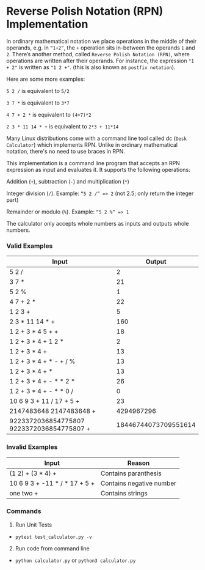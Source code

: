 # Reverse Polish Notation (RPN) Implementation

In ordinary mathematical notation we place operations in the middle of their operands, e.g. in `“1+2”`, the `+` operation sits in-between the operands `1` and `2`. There’s another method, called `Reverse Polish Notation (RPN)`, where operations are written after their operands. For instance, the expression `"1 + 2"` is written as `"1 2 +"`. (this is also known as `postfix notation`).

Here are some more examples:

`5 2 /` is equivalent to `5/2`

`3 7 *` is equivalent to `3*7`

`4 7 + 2 *` is equivalent to `(4+7)*2`

`2 3 * 11 14 * +` is equivalent to `2*3 + 11*14`


Many Linux distributions come with a command line tool called dc (`Desk Calculator`) which implements RPN. Unlike in ordinary mathematical notation, there's no need to use braces in RPN.

This implementation is a command line program that accepts an RPN expression as input and evaluates it. It supports the following operations:

Addition (`+`), subtraction (`-`) and multiplication (`*`)

Integer division (`/`). Example: `“5 2 /” => 2` (not 2.5; only return the integer part)

Remainder or modulo (`%`). Example: `“5 2 %” => 1`

The calculator only accepts whole numbers as inputs and outputs whole numbers.

### Valid Examples

| Input        | Output |
|--------------|--------|
 | 5 2 / | 2 |
 | 3 7 * | 21 |
 | 5 2 % | 1 |
 | 4 7 + 2 * | 22 |
 | 1 2 3 + | 5 |
 | 2 3 * 11 14 * + | 160 |
 | 1 2 + 3 * 4 5 + + | 18 |
 | 1 2 + 3 * 4 + 1 2 * | 2 |
 | 1 2 + 3 * 4 + | 13 |
 | 1 2 + 3 * 4 + * - + / % | 13 |
 | 1 2 + 3 * 4 + * | 13 |
 | 1 2 + 3 * 4 + - * * 2 *  | 26 |
 | 1 2 + 3 * 4 + - * * 0 /  | 0 |
 | 10 6 9 3 + 11 / 17 + 5 + | 23 |
 | 2147483648 2147483648 + | 4294967296 |
 | 9223372036854775807 9223372036854775807 + | 18446744073709551614 |


### Invalid Examples

| Input        | Reason |
|--------------|--------|
| (1 2) + (3 * 4) + | Contains paranthesis |
 | 10 6 9 3 + -11 * / * 17 + 5 + | Contains negative number |
 | one two + | Contains strings |

### Commands

1. Run Unit Tests
   
  - `pytest test_calculator.py -v`  

2. Run code from command line
 
  - `python calculator.py` or `python3 calculator.py`
